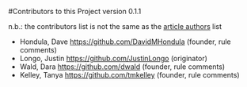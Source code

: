 #Contributors to this Project
version 0.1.1

n.b.: the contributors list is not the same as the [article authors](https://github.com/ASU-CPI/honest-pi/blob/master/article/authors.md) list 

- Hondula, Dave https://github.com/DavidMHondula (founder, rule comments)
- Longo, Justin https://github.com/JustinLongo (originator)
- Wald, Dara https://github.com/dwald (founder, rule comments)
- Kelley, Tanya https://github.com/tmkelley (founder, rule comments)

